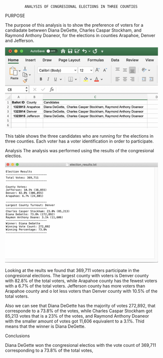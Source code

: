                  
                 
                 
             ANALYSIS OF CONGRESIONAL ELECTIONS IN THREE COUNTIES


 
PURPOSE

The purpose of this analysis is to show the preference of voters for a candiadate betwwen Diana DeGette, Charles Caspar Stockham, and Raymond Anthony Doaneor, for the elections in counties Arapahoe, Denver and Jefferson.



![](Candidates.png)





This table shows the three candidates who are running for the elections in three counties. Each voter has a voter identification in order to participate.



Analysis
The analysis was performed using the results of the congresional electios.






![](Election_results.png)










Looking at the reults we found that 369,711 voters participate in the congresional elections. The largest county with voters is  Denver county with 82.8% of the total voters, while Arapahoe county has the fewest voters with a 6.7% of the total voters. Jefferson county has more voters than Arapahoe county and o lot less voters than Denver county with 10.5% of the total voters.
 
Also we can see that Diana DeGette has the majority of votes 272,892, that corresponde to a 73.8% of the votes, while Charles Caspar Stockham got 85,213 votes that is a 23% of the votes, and Raymond Anthony Doaneor with the smaller amount of votes got 11,606 equivalent to a 3.1%. Thid means that the winner is Diana DeGette.


Conclusions

Diana DeGette won the congresional electios with the vote count of 369,711 corresponding to a 73.8% of the total votes,